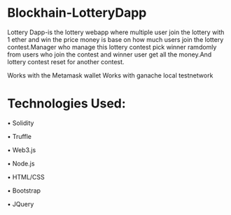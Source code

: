 # Blockhain-LotteryDapp
Lottery Dapp-is the lottery webapp where multiple user join the lottery with 1 ether and win the  price money is base on how much users
join the lottery contest.Manager who manage this lottery contest pick winner ramdomly from users who join the contest and winner user
get all the money.And lottery contest reset for another contest.

Works with the Metamask wallet
Works with ganache local testnetwork



# Technologies Used:
• Solidity

• Truffle

• Web3.js

• Node.js

• HTML/CSS

• Bootstrap

• JQuery
